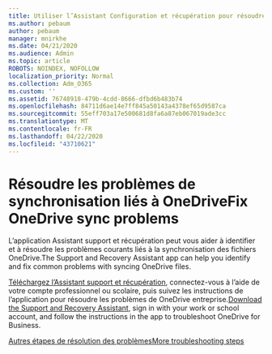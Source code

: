 ```yaml
---
title: Utiliser l’Assistant Configuration et récupération pour résoudre les problèmes de OneDrive entreprise
ms.author: pebaum
author: pebaum
manager: mnirkhe
ms.date: 04/21/2020
ms.audience: Admin
ms.topic: article
ROBOTS: NOINDEX, NOFOLLOW
localization_priority: Normal
ms.collection: Adm_O365
ms.custom: ''
ms.assetid: 76748918-479b-4cdd-8666-dfbd6b483b74
ms.openlocfilehash: 84711d6ae14e7ff845a50143a4378ef65d9587ca
ms.sourcegitcommit: 55eff703a17e500681d8fa6a87eb067019ade3cc
ms.translationtype: MT
ms.contentlocale: fr-FR
ms.lasthandoff: 04/22/2020
ms.locfileid: "43710621"
---
```

# <a name="fix-onedrive-sync-problems"></a><span data-ttu-id="615ba-102">Résoudre les problèmes de synchronisation liés à OneDrive</span><span class="sxs-lookup"><span data-stu-id="615ba-102">Fix OneDrive sync problems</span></span>

<span data-ttu-id="615ba-103">L’application Assistant support et récupération peut vous aider à identifier et à résoudre les problèmes courants liés à la synchronisation des fichiers OneDrive.</span><span class="sxs-lookup"><span data-stu-id="615ba-103">The Support and Recovery Assistant app can help you identify and fix common problems with syncing OneDrive files.</span></span> 
  
<span data-ttu-id="615ba-104">[Téléchargez l’Assistant support et récupération](https://aka.ms/sara), connectez-vous à l’aide de votre compte professionnel ou scolaire, puis suivez les instructions de l’application pour résoudre les problèmes de OneDrive entreprise.</span><span class="sxs-lookup"><span data-stu-id="615ba-104">[Download the Support and Recovery Assistant](https://aka.ms/sara), sign in with your work or school account, and follow the instructions in the app to troubleshoot OneDrive for Business.</span></span> 
  
[<span data-ttu-id="615ba-105">Autres étapes de résolution des problèmes</span><span class="sxs-lookup"><span data-stu-id="615ba-105">More troubleshooting steps</span></span>](https://go.microsoft.com/fwlink/?linkid=872097)
  

